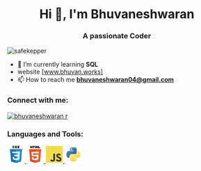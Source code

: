 <h1 align="center">Hi 👋, I'm Bhuvaneshwaran</h1>
<h3 align="center">A passionate Coder</h3>

<p align="left"> <img src="https://komarev.com/ghpvc/?username=safekepper&label=Profile%20views&color=0e75b6&style=flat" alt="safekepper" /> </p>

- 🌱 I’m currently learning **SQL**
- website [www.bhuvan.works]
- 📫 How to reach me **bhuvaneshwaran04@gmail.com**

<h3 align="left">Connect with me:</h3>
<p align="left">
<a href="https://www.linkedin.com/in/bhuvaneshwaranr04/" target="blank"><img align="center" src="https://raw.githubusercontent.com/rahuldkjain/github-profile-readme-generator/master/src/images/icons/Social/linked-in-alt.svg" alt="bhuvaneshwaran r" height="30" width="40" /></a>
</p>
<h3 align="left">Languages and Tools:</h3>
<p align="left"> <a href="https://www.w3schools.com/css/" target="_blank" rel="noreferrer"> <img src="https://raw.githubusercontent.com/devicons/devicon/master/icons/css3/css3-original-wordmark.svg" alt="css3" width="40" height="40"/> </a> <a href="https://www.w3.org/html/" target="_blank" rel="noreferrer"> <img src="https://raw.githubusercontent.com/devicons/devicon/master/icons/html5/html5-original-wordmark.svg" alt="html5" width="40" height="40"/> </a> <a href="https://developer.mozilla.org/en-US/docs/Web/JavaScript" target="_blank" rel="noreferrer"> <img src="https://raw.githubusercontent.com/devicons/devicon/master/icons/javascript/javascript-original.svg" alt="javascript" width="40" height="40"/> </a> <a href="https://www.python.org" target="_blank" rel="noreferrer"> <img src="https://raw.githubusercontent.com/devicons/devicon/master/icons/python/python-original.svg" alt="python" width="40" height="40"/> </a> </p>

